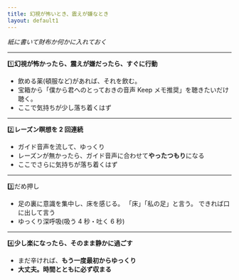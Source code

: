 ```yaml
---
title: 幻視が怖いとき、震えが嫌なとき
layout: default1
---
```

*紙に書いて財布か何かに入れておく*

---

1️⃣**幻視が怖かったら、震えが嫌だったら、すぐに行動**

* 飲める薬(頓服など)があれば、それを飲む。
* 宝箱から「僕から君へのとっておきの音声 Keep メモ推奨」を聴きたいだけ聴く。
* ここで気持ちが少し落ち着くはず

---

2️⃣**レーズン瞑想を 2 回連続**

* ガイド音声を流して、ゆっくり
* レーズンが無かったら、ガイド音声に合わせて**やったつもり**になる
* ここでさらに気持ちが落ち着くはず

---

3️⃣だめ押し

* 足の裏に意識を集中し、床を感じる。
  「床」「私の足」と言う。
  できれば口に出して言う
* ゆっくり深呼吸(吸う 4 秒・吐く 6 秒)

---

4️⃣**少し楽になったら、そのまま静かに過ごす**
* まだ辛ければ、**もう一度最初からゆっくり**
* **大丈夫。時間とともに必ず収まる**
